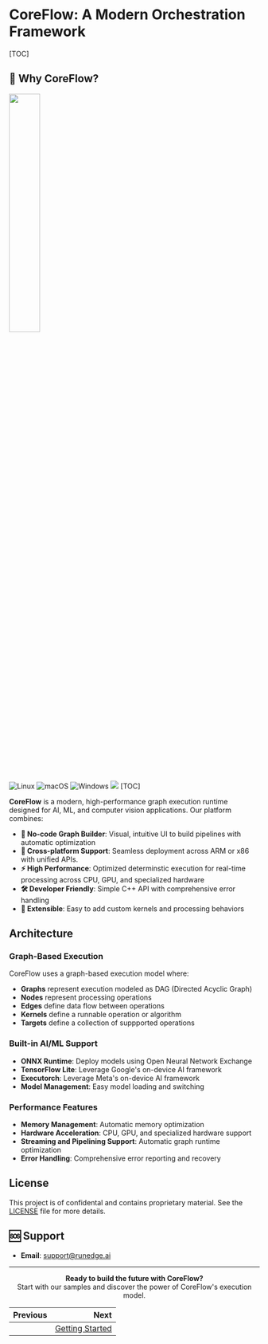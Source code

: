 # CoreFlow: A Modern Orchestration Framework
[TOC]

## 🚀 Why CoreFlow?
<p align="left">
  <img width="35%" src="https://img.shields.io/badge/Graph%20Execution%20Runtime-blue?style=for-the-badge&logo=graphql" />
</p>

![Linux](https://img.shields.io/badge/Linux-FCC624?logo=linux&logoColor=black)
![macOS](https://img.shields.io/badge/macOS-000000?logo=apple&logoColor=F0F0F0)
![Windows](https://custom-icon-badges.demolab.com/badge/Windows-0078D6?logo=windows11&logoColor=white)
![](https://img.shields.io/badge/OpenVX-1.3.1-blue)
[TOC]

**CoreFlow** is a modern, high-performance graph execution runtime designed for AI, ML, and computer vision applications. Our platform combines:

- **🔗 No-code Graph Builder**: Visual, intuitive UI to build pipelines with automatic optimization
- **🤖 Cross-platform Support**: Seamless deployment across ARM or x86 with unified APIs.
- **⚡ High Performance**: Optimized determinstic execution for real-time processing across CPU, GPU, and specialized hardware
- **🛠️ Developer Friendly**: Simple C++ API with comprehensive error handling
- **🔧 Extensible**: Easy to add custom kernels and processing behaviors

## Architecture

### Graph-Based Execution
CoreFlow uses a graph-based execution model where:
- **Graphs** represent execution modeled as DAG (Directed Acyclic Graph)
- **Nodes** represent processing operations
- **Edges** define data flow between operations
- **Kernels** define a runnable operation or algorithm
- **Targets** define a collection of suppported operations

### Built-in AI/ML Support
- **ONNX Runtime**: Deploy models using Open Neural Network Exchange
- **TensorFlow Lite**: Leverage Google's on-device AI framework
- **Executorch**: Leverage Meta's on-device AI framework
- **Model Management**: Easy model loading and switching

### Performance Features
- **Memory Management**: Automatic memory optimization
- **Hardware Acceleration**: CPU, GPU, and specialized hardware support
- **Streaming and Pipelining Support**: Automatic graph runtime optimization
- **Error Handling**: Comprehensive error reporting and recovery

## License
This project is of confidental and contains proprietary material. See the [LICENSE](LICENSE.md) file for more details.

## 🆘 Support

- **Email**: support@runedge.ai

---

<p align="center">
  <strong>Ready to build the future with CoreFlow?</strong><br>
  Start with our samples and discover the power of CoreFlow's execution model.
</p>

<div class="section_buttons">

| Previous          |                              Next |
|:------------------|----------------------------------:|
| | [Getting Started](docs/install.md) |

</div>